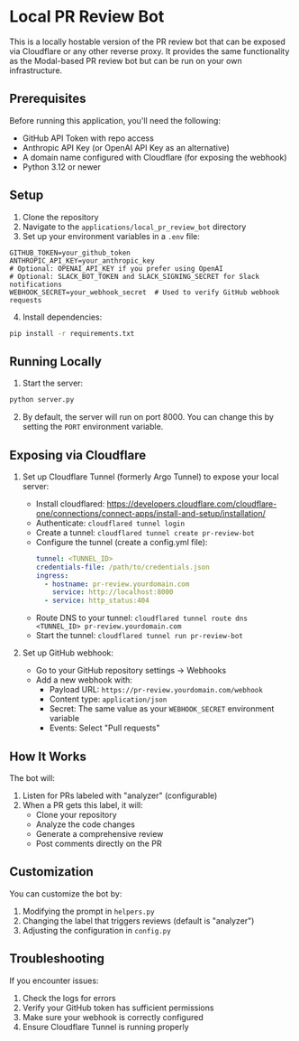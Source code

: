 # Local PR Review Bot

This is a locally hostable version of the PR review bot that can be exposed via Cloudflare or any other reverse proxy. It provides the same functionality as the Modal-based PR review bot but can be run on your own infrastructure.

## Prerequisites

Before running this application, you'll need the following:

- GitHub API Token with repo access
- Anthropic API Key (or OpenAI API Key as an alternative)
- A domain name configured with Cloudflare (for exposing the webhook)
- Python 3.12 or newer

## Setup

1. Clone the repository
2. Navigate to the `applications/local_pr_review_bot` directory
3. Set up your environment variables in a `.env` file:

```env
GITHUB_TOKEN=your_github_token
ANTHROPIC_API_KEY=your_anthropic_key
# Optional: OPENAI_API_KEY if you prefer using OpenAI
# Optional: SLACK_BOT_TOKEN and SLACK_SIGNING_SECRET for Slack notifications
WEBHOOK_SECRET=your_webhook_secret  # Used to verify GitHub webhook requests
```

4. Install dependencies:
```bash
pip install -r requirements.txt
```

## Running Locally

1. Start the server:
```bash
python server.py
```

2. By default, the server will run on port 8000. You can change this by setting the `PORT` environment variable.

## Exposing via Cloudflare

1. Set up Cloudflare Tunnel (formerly Argo Tunnel) to expose your local server:
   - Install cloudflared: https://developers.cloudflare.com/cloudflare-one/connections/connect-apps/install-and-setup/installation/
   - Authenticate: `cloudflared tunnel login`
   - Create a tunnel: `cloudflared tunnel create pr-review-bot`
   - Configure the tunnel (create a config.yml file):
     ```yaml
     tunnel: <TUNNEL_ID>
     credentials-file: /path/to/credentials.json
     ingress:
       - hostname: pr-review.yourdomain.com
         service: http://localhost:8000
       - service: http_status:404
     ```
   - Route DNS to your tunnel: `cloudflared tunnel route dns <TUNNEL_ID> pr-review.yourdomain.com`
   - Start the tunnel: `cloudflared tunnel run pr-review-bot`

2. Set up GitHub webhook:
   - Go to your GitHub repository settings → Webhooks
   - Add a new webhook with:
     - Payload URL: `https://pr-review.yourdomain.com/webhook`
     - Content type: `application/json`
     - Secret: The same value as your `WEBHOOK_SECRET` environment variable
     - Events: Select "Pull requests"

## How It Works

The bot will:
1. Listen for PRs labeled with "analyzer" (configurable)
2. When a PR gets this label, it will:
   - Clone your repository
   - Analyze the code changes
   - Generate a comprehensive review
   - Post comments directly on the PR

## Customization

You can customize the bot by:
1. Modifying the prompt in `helpers.py`
2. Changing the label that triggers reviews (default is "analyzer")
3. Adjusting the configuration in `config.py`

## Troubleshooting

If you encounter issues:
1. Check the logs for errors
2. Verify your GitHub token has sufficient permissions
3. Make sure your webhook is correctly configured
4. Ensure Cloudflare Tunnel is running properly